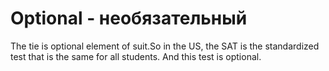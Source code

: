 # Optional - необязательный




The tie is optional element of suit.So in the US, the SAT is the standardized test that is the same for all students. And this test is optional.